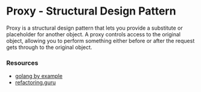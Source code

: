 # Proxy - Structural Design Pattern

Proxy is a structural design pattern that lets you provide a substitute or placeholder for another object. A proxy controls access to the original object, allowing you to perform something either before or after the request gets through to the original object.

### Resources
- [golang by example](https://golangbyexample.com/proxy-design-pattern-in-golang)
- [refactoring.guru](https://refactoring.guru/design-patterns/proxy)
